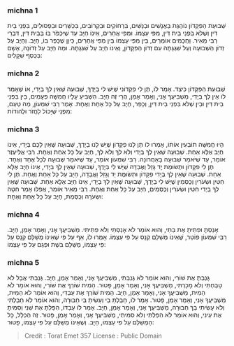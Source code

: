 
### michna 1
שְׁבוּעַת הַפִּקָּדוֹן נוֹהֶגֶת בַּאֲנָשִׁים וּבְנָשִׁים, בִּרְחוֹקִים וּבִקְרוֹבִים, בִּכְשֵׁרִים וּבִפְסוּלִים, בִּפְנֵי בֵית דִּין וְשֶׁלֹּא בִּפְנֵי בֵית דִּין, מִפִּי עַצְמוֹ. וּמִפִּי אֲחֵרִים, אֵינוֹ חַיָּב עַד שֶׁיִּכְפֹּר בּוֹ בְּבֵית דִּין, דִּבְרֵי רַבִּי מֵאִיר. וַחֲכָמִים אוֹמְרִים, בֵּין מִפִּי עַצְמוֹ בֵּין מִפִּי אֲחֵרִים, כֵּיוָן שֶׁכָּפַר בּוֹ, חַיָּב. וְחַיָּב עַל זְדוֹן הַשְּׁבוּעָה וְעַל שִׁגְגָתָהּ עִם זְדוֹן הַפִּקָּדוֹן, וְאֵינוֹ חַיָּב עַל שִׁגְגָתָהּ. וּמַה חַיָּב עַל זְדוֹנָהּ, אָשָׁם בְּכֶסֶף שְׁקָלִים: 

### michna 2
שְׁבוּעַת הַפִּקָּדוֹן כֵּיצַד. אָמַר לוֹ, תֶּן לִי פִקְדוֹנִי שֶׁיֵּשׁ לִי בְיָדֶךָ, שְׁבוּעָה שֶׁאֵין לְךָ בְיָדִי, אוֹ שֶׁאָמַר לוֹ אֵין לְךָ בְיָדִי, מַשְׁבִּיעֲךָ אָנִי, וְאָמַר אָמֵן, הֲרֵי זֶה חַיָּב. הִשְׁבִּיעַ עָלָיו חֲמִשָּׁה פְעָמִים, בֵּין בִּפְנֵי בֵית דִּין וּבֵין שֶׁלֹּא בִּפְנֵי בֵית דִּין, וְכָפַר, חַיָּב עַל כָּל אַחַת וְאֶחָת. אָמַר רַבִּי שִׁמְעוֹן, מַה טַּעַם, מִפְּנֵי שֶׁיָּכוֹל לַחֲזֹר וּלְהוֹדוֹת: 

### michna 3
הָיוּ חֲמִשָּׁה תוֹבְעִין אוֹתוֹ, אָמְרוּ לוֹ תֶּן לָנוּ פִקָּדוֹן שֶׁיֵּשׁ לָנוּ בְיָדֶךָ, שְׁבוּעָה שֶׁאֵין לָכֶם בְּיָדִי, אֵינוֹ חַיָּב אֶלָּא אַחַת. שְׁבוּעָה שֶׁאֵין לְךָ בְיָדִי וְלֹא לְךָ וְלֹא לְךָ, חַיָּב עַל כָּל אַחַת וְאֶחָת. רַבִּי אֱלִיעֶזֶר אוֹמֵר, עַד שֶׁיֹּאמַר שְׁבוּעָה בָאַחֲרוֹנָה. רַבִּי שִׁמְעוֹן אוֹמֵר, עַד שֶׁיֹּאמַר שְׁבוּעָה לְכָל אֶחָד וְאֶחָד. תֶּן לִי פִקָּדוֹן וּתְשׂוּמֶת יָד גָּזֵל וַאֲבֵדָה שֶׁיֵּשׁ לִי בְיָדֶךָ, שְׁבוּעָה שֶׁאֵין לְךָ בְיָדִי, אֵינוֹ חַיָּב אֶלָּא אַחַת. שְׁבוּעָה שֶׁאֵין לְךָ בְיָדִי פִקָּדוֹן וּתְשׂוּמֶת יָד וְגָזֵל וַאֲבֵדָה, חַיָּב עַל כָּל אַחַת וְאֶחָת. תֶּן לִי חִטִּין וּשְׂעֹרִין וְכֻסְּמִין שֶׁיֵּשׁ לִי בְיָדֶךָ, שְׁבוּעָה שֶׁאֵין לְךָ בְיָדִי, אֵינוֹ חַיָּב אֶלָּא אַחַת. שְׁבוּעָה שֶׁאֵין לְךָ בְיָדִי חִטִּין וּשְׂעֹרִין וְכֻסְּמִים, חַיָּב עַל כָּל אַחַת וְאֶחָת. רַבִּי מֵאִיר אוֹמֵר, אֲפִלּוּ אָמַר חִטָּה וּשְׂעֹרָה וְכֻסֶּמֶת, חַיָּב עַל כָּל אַחַת וְאֶחָת: 

### michna 4
אָנַסְתָּ וּפִתִּיתָ אֶת בִּתִּי, וְהוּא אוֹמֵר לֹא אָנַסְתִּי וְלֹא פִתִּיתִי. מַשְׁבִּיעֲךָ אָנִי, וְאָמַר אָמֵן, חַיָּב. רַבִּי שִׁמְעוֹן פּוֹטֵר, שֶׁאֵינוֹ מְשַׁלֵּם קְנָס עַל פִּי עַצְמוֹ. אָמְרוּ לוֹ, אַף עַל פִּי שֶׁאֵינוֹ מְשַׁלֵּם קְנָס עַל פִּי עַצְמוֹ, מְשַׁלֵּם בּשֶׁת וּפְגָם עַל פִּי עַצְמוֹ: 

### michna 5
גָּנַבְתָּ אֶת שׁוֹרִי, וְהוּא אוֹמֵר לֹא גָנַבְתִּי, מַשְׁבִּיעֲךָ אָנִי, וְאָמַר אָמֵן, חַיָּב. גָּנַבְתִּי אֲבָל לֹא טָבַחְתִּי וְלֹא מָכָרְתִּי, מַשְׁבִּיעֲךָ אָנִי, וְאָמַר אָמֵן, פָּטוּר. הֵמִית שׁוֹרְךָ אֶת שׁוֹרִי, וְהוּא אוֹמֵר לֹא הֵמִית, מַשְׁבִּיעֲךָ אָנִי, וְאָמַר אָמֵן, חַיָּב. הֵמִית שׁוֹרְךָ אֶת עַבְדִּי, וְהוּא אוֹמֵר לֹא הֵמִית, מַשְׁבִּיעֲךָ אָנִי, וְאָמַר אָמֵן, פָּטוּר. אָמַר לוֹ, חָבַלְתָּ בִי וְעָשִׂיתָ בִּי חַבּוּרָה, וְהוּא אוֹמֵר לֹא חָבַלְתִּי וְלֹא עָשִׂיתִי בְךָ חַבּוּרָה, מַשְׁבִּיעֲךָ אָנִי, וְאָמַר אָמֵן, חַיָּב. אָמַר לוֹ עַבְדּוֹ, הִפַּלְתָּ אֶת שִׁנִּי וְסִמִּיתָ אֶת עֵינִי, וְהוּא אוֹמֵר לֹא הִפַּלְתִּי וְלֹא סִמִּיתִי, מַשְׁבִּיעֲךָ אָנִי, וְאָמַר אָמֵן, פָּטוּר. זֶה הַכְּלָל, כָּל הַמְשַׁלֵּם עַל פִּי עַצְמוֹ, חַיָּב. וְשֶׁאֵינוֹ מְשַׁלֵּם עַל פִּי עַצְמוֹ, פָּטוּר: 

>Credit : Torat Emet 357
>License : Public Domain 